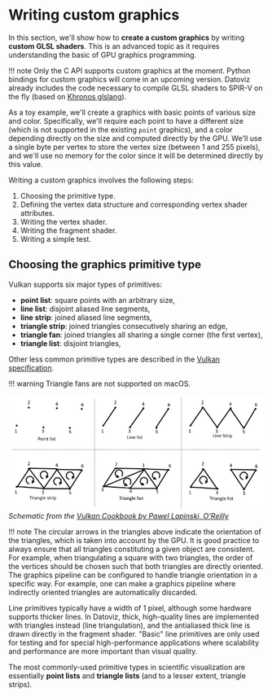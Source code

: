 # Writing custom graphics

In this section, we'll show how to **create a custom graphics** by writing **custom GLSL shaders**. This is an advanced topic as it requires understanding the basic of GPU graphics programming.

!!! note
    Only the C API supports custom graphics at the moment. Python bindings for custom graphics will come in an upcoming version. Datoviz already includes the code necessary to compile GLSL shaders to SPIR-V on the fly (based on [Khronos glslang](https://github.com/KhronosGroup/glslang/)).


As a toy example, we'll create a graphics with basic points of various size and color. Specifically, we'll require each point to have a different size (which is not supported in the existing `point` graphics), and a color depending directly on the size and computed directly by the GPU. We'll use a single byte per vertex to store the vertex size (between 1 and 255 pixels), and we'll use no memory for the color since it will be determined directly by this value.

Writing a custom graphics involves the following steps:

1. Choosing the primitive type.
2. Defining the vertex data structure and corresponding vertex shader attributes.
3. Writing the vertex shader.
4. Writing the fragment shader.
5. Writing a simple test.

## Choosing the graphics primitive type

Vulkan supports six major types of primitives:

* **point list**: square points with an arbitrary size,
* **line list**: disjoint aliased line segments,
* **line strip**: joined aliased line segments,
* **triangle strip**: joined triangles consecutively sharing an edge,
* **triangle fan**: joined triangles all sharing a single corner (the first vertex),
* **triangle list**: disjoint triangles,

Other less common primitive types are described in the [Vulkan specification](https://www.khronos.org/registry/vulkan/specs/1.2-extensions/man/html/VkPrimitiveTopology.html).

!!! warning
    Triangle fans are not supported on macOS.

![Vulkan primitive types](../images/primitive_types.png)
*Schematic from the [Vulkan Cookbook by Pawel Lapinski, O'Reilly](https://www.oreilly.com/library/view/vulkan-cookbook/9781786468154/f2ec181c-fca0-4121-aa67-c2cfd337a126.xhtml)*

!!! note
    The circular arrows in the triangles above indicate the orientation of the triangles, which is taken into account by the GPU. It is good practice to always ensure that all triangles constituting a given object are consistent. For example, when triangulating a square with two triangles, the order of the vertices should be chosen such that both triangles are directly oriented. The graphics pipeline can be configured to handle triangle orientation in a specific way. For example, one can make a graphics pipeline where indirectly oriented triangles are automatically discarded.

Line primitives typically have a width of 1 pixel, although some hardware supports thicker lines. In Datoviz, thick, high-quality lines are implemented with triangles instead (line triangulation), and the antialiased thick line is drawn directly in the fragment shader. "Basic" line primitives are only used for testing and for special high-performance applications where scalability and performance are more important than visual quality.

The most commonly-used primitive types in scientific visualization are essentially **point lists** and **triangle lists** (and to a lesser extent, triangle strips).

